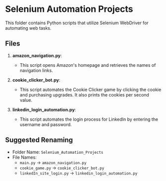 # Selenium Automation Projects

This folder contains Python scripts that utilize Selenium WebDriver for automating web tasks. 

## Files

1. **amazon_navigation.py**: 
   - This script opens Amazon's homepage and retrieves the names of navigation links.

2. **cookie_clicker_bot.py**: 
   - This script automates the Cookie Clicker game by clicking the cookie and purchasing upgrades. It also prints the cookies per second value.

3. **linkedin_login_automation.py**: 
   - This script automates the login process for LinkedIn by entering the username and password.

## Suggested Renaming
- Folder Name: `Selenium_Automation_Projects`
- File Names:
  - `main.py` -> `amazon_navigation.py`
  - `cookie_game.py` -> `cookie_clicker_bot.py`
  - `linkedIn_site_login.py` -> `linkedin_login_automation.py`
